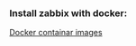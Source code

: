 ### Install zabbix with docker:
[Docker containar images](https://www.zabbix.com/container_images)



